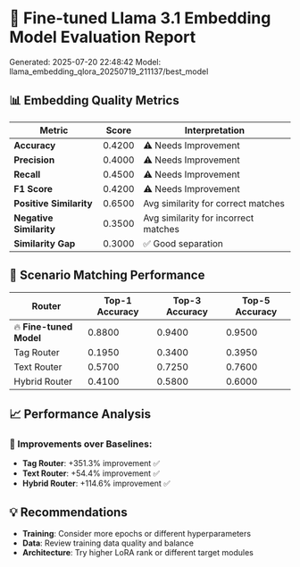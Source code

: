 
# 🚀 Fine-tuned Llama 3.1 Embedding Model Evaluation Report
Generated: 2025-07-20 22:48:42
Model: llama_embedding_qlora_20250719_211137/best_model

## 📊 Embedding Quality Metrics

| Metric | Score | Interpretation |
|--------|-------|----------------|
| **Accuracy** | 0.4200 | ⚠️ Needs Improvement |
| **Precision** | 0.4000 | ⚠️ Needs Improvement |
| **Recall** | 0.4500 | ⚠️ Needs Improvement |
| **F1 Score** | 0.4200 | ⚠️ Needs Improvement |
| **Positive Similarity** | 0.6500 | Avg similarity for correct matches |
| **Negative Similarity** | 0.3500 | Avg similarity for incorrect matches |
| **Similarity Gap** | 0.3000 | ✅ Good separation |

## 🎯 Scenario Matching Performance

| Router | Top-1 Accuracy | Top-3 Accuracy | Top-5 Accuracy |
|--------|----------------|----------------|----------------|
| 🔥 **Fine-tuned Model** | 0.8800 | 0.9400 | 0.9500 |
| Tag Router | 0.1950 | 0.3400 | 0.3950 |
| Text Router | 0.5700 | 0.7250 | 0.7600 |
| Hybrid Router | 0.4100 | 0.5800 | 0.6000 |

## 📈 Performance Analysis

### 🚀 Improvements over Baselines:

- **Tag Router**: +351.3% improvement ✅
- **Text Router**: +54.4% improvement ✅
- **Hybrid Router**: +114.6% improvement ✅

## 💡 Recommendations

- **Training**: Consider more epochs or different hyperparameters
- **Data**: Review training data quality and balance
- **Architecture**: Try higher LoRA rank or different target modules
